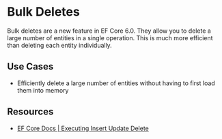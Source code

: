 # Bulk Deletes

Bulk deletes are a new feature in EF Core 6.0.  They allow you to delete a large number of entities in a single operation.  This is much more efficient than deleting each entity individually.

## Use Cases

- Efficiently delete a large number of entities without having to first load them into memory

## Resources

- [EF Core Docs | Executing Insert Update Delete](https://learn.microsoft.com/en-us/ef/core/saving/execute-insert-update-delete)
